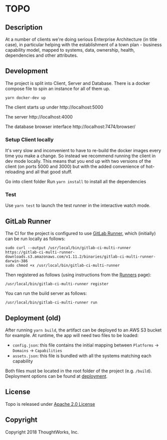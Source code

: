#  TOPO

## Description
At a number of clients we're doing serious Enterprise Architecture (in title case), in particular helping with the establishment of a town plan - business capability model, mapped to systems, data, ownership, health, dependencies and other attributes.

## Development
The project is split into Client, Server and Database. There is a docker compose file to spin an instance for all of them up.
```
yarn docker-dev up
``` 
The client starts up under http://localhost:5000

The server http://localhost:4000

The database browser interface http://localhost:7474/browser/

### Setup Client locally 
It's very slow and inconvenient to have to re-build the docker images every time
you make a change. So instead we recommend running the client in dev mode
locally. This means that you end up with two versions of the client (on ports
5000 and 3000) but with the added convenience of hot-reloading and all that
good stuff.

Go into client folder
Run `yarn install` to install all the dependencies

### Test
Use `yarn test` to launch the test runner in the interactive watch mode.

## GitLab Runner

The CI for the project is configured to use [GitLab Runner](https://docs.gitlab.com/runner/), which (initially) can be run locally as follows:

```
sudo curl --output /usr/local/bin/gitlab-ci-multi-runner https://gitlab-ci-multi-runner-downloads.s3.amazonaws.com/v1.11.2/binaries/gitlab-ci-multi-runner-darwin-386
sudo chmod +x /usr/local/bin/gitlab-ci-multi-runner
```

Then registered as follows (using instructions from the [Runners](https://git.thoughtworks.net/topo/treasure-map/runners) page):

```
/usr/local/bin/gitlab-ci-multi-runner register
```

You can run the build server as follows:

```
/usr/local/bin/gitlab-ci-multi-runner run
```

## Deployment (old)

After running `yarn build`, the artifact can be deployed to an AWS S3 bucket for example. At runtime, the app will need two files to be loaded:
- `config.json`: this file contains the initial mapping between `Platforms` -> `Domains` -> `Capabilities`
- `assets.json`: this file is bundled with all the systems matching each capability

Both files must be located in the root folder of the project (e.g. `/build`). Deployment options can be found at [deployment](https://github.com/facebook/create-react-app/blob/master/packages/react-scripts/template/README.md#deployment).

## License

Topo is released under [Apache 2.0 License](https://www.apache.org/licenses/LICENSE-2.0)

## Copyright

Copyright 2018 ThoughtWorks, Inc.
